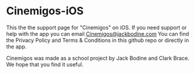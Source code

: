 # Cinemigos-iOS

This the the support page for "Cinemigos" on iOS. If you need support or help with the app you can email Cinemigos@jackbodine.com
You can find the Privacy Policy and Terms & Conditions in this github repo or directly in the app.

Cinemigos was made as a school project by Jack Bodine and Clark Brace. We hope that you find it useful.

